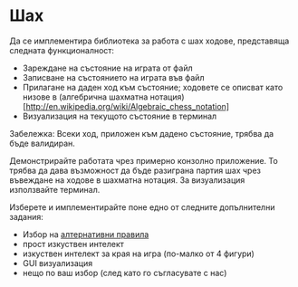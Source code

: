 # Шах

Да се имплементира библиотека за работа с шах ходове, представяща следната функционалност:
- Зареждане на състояние на играта от файл
- Записване на състоянието на играта във файл
- Прилагане на даден ход към състояние; ходовете се описват като низове в (алгебрична шахматна нотация)[http://en.wikipedia.org/wiki/Algebraic_chess_notation]
- Визуализация на текущото състояние в терминал

Забележка: Всеки ход, приложен към дадено състояние, трябва да бъде валидиран.

Демонстрирайте работата чрез примерно конзолно приложение.
То трябва да дава възможност да бъде разиграна партия шах чрез въвеждане на ходове в шахматна нотация.
За визуализация използвайте терминал.

Изберете и имплементирайте поне едно от следните допълнителни задания:
* Избор на [алтернативни правила](http://en.wikipedia.org/wiki/Chess_variant#Chess_with_unusual_rules)
* прост изкуствен интелект
* изкуствен интелект за края на игра (по-малко от 4 фигури)
* GUI визуализация
* нещо по ваш избор (след като го съгласувате с нас)